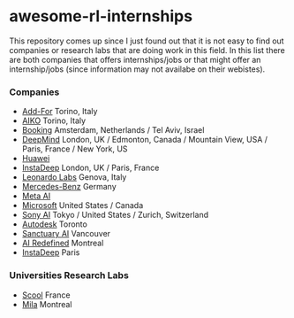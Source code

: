 # awesome-rl-internships

This repository comes up since I just found out that it is not easy to find out companies or research labs that are doing work in this field.
In this list there are both companies that offers internships/jobs or that might offer an internship/jobs (since information may not availabe on their webistes).

### Companies

- [Add-For](https://www.add-for.com) Torino, Italy
- [AIKO](https://www.aikospace.com) Torino, Italy
- [Booking](https://jobs.booking.com/careers?query=reinforcement%20learning&utm_source=corporate&utm_medium=footer&domain=booking.com) Amsterdam, Netherlands / Tel Aviv, Israel
- [DeepMind](https://www.deepmind.com) London, UK / Edmonton, Canada / Mountain View, USA / Paris, France / New York, US
- [Huawei](https://career.huawei.com/reccampportal/portal5/index.html)
- [InstaDeep](https://www.instadeep.com/about-us/careers/internships/) London, UK / Paris, France
- [Leonardo Labs](https://www.leonardo.com/it/innovation-technology/leonardo-labs) Genova, Italy
- [Mercedes-Benz](https://group.mercedes-benz.com/en/) Germany
- [Meta AI](https://ai.facebook.com)
- [Microsoft](https://careers.microsoft.com/us/en/search-results?keywords=Reinforcement%20Learning) United States / Canada
- [Sony AI](https://ai.sony/about/) Tokyo / United States / Zurich, Switzerland
- [Autodesk](https://www.autodesk.com/) Toronto
- [Sanctuary AI](https://jobs.lever.co/sanctuary/7eeecbf7-6ffd-412d-9ef8-a1d93e3c0b07) Vancouver
- [AI Redefined](https://ai-r.com/) Montreal
- [InstaDeep](https://www.instadeep.com/) Paris

### Universities Research Labs

- [Scool](https://team.inria.fr/scool/job-offers/) France
- [Mila](https://mila.quebec/en/research-internships) Montreal
